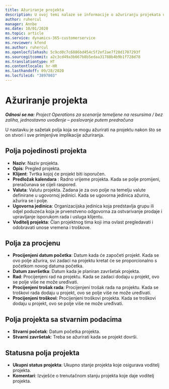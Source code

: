 ```yaml
---
title: Ažuriranje projekta
description: U ovoj temi nalaze se informacije o ažuriranju projekata u aplikaciji Project Operations.
author: ruhercul
manager: Annbe
ms.date: 10/01/2020
ms.topic: article
ms.service: dynamics-365-customerservice
ms.reviewer: kfend
ms.author: ruhercul
ms.openlocfilehash: 5c9cd0c7c6886bd454c5f2ef2ae7f20d1707293f
ms.sourcegitcommit: a2c3cd49a3b667b8b5edaa31788b4b9b1f728d78
ms.translationtype: HT
ms.contentlocale: hr-HR
ms.lasthandoff: 09/28/2020
ms.locfileid: "3897803"
---
```

# <a name="update-a-project"></a>Ažuriranje projekta

_**Odnosi se na:** Project Operations za scenarije temeljene na resursima / bez zaliha, jednostavno uvođenje – poslovanje putem predračuna_

U nastavku je sažetak polja koja se mogu ažurirati na projektu nakon što se on stvori i sve primjenjive implikacije ažuriranja.

## <a name="project-detail-fields"></a>Polja pojedinosti projekta

- **Naziv**: Naziv projekta.
- **Opis**: Pregled projekta.
- **Klijent**: Tvrtka kojoj će projekt biti isporučen.
- **Predložak kalendara** : Radno vrijeme projekta. Kada se polje promijeni, preračunava se cijeli raspored.
- **Valuta**: Valutu projekta. Zadana je za ovo polje na temelju valute definirane u ugovornoj jedinici. Kada se ugovorna jedinica ažurira, ažurira se i polje.
- **Ugovorna jedinica**: Organizacijska jedinica koja predstavlja grupu ili odjel poduzeća koja je prvenstveno odgovorna za ostvarivanje prodaje i upravljanje isporukom rada i usluga klijentu. 
- **Voditelj projekta**: Član projektnog tima koji ima ovlast pregledavati i odobravati unose vremena i troškove.

## <a name="estimate-fields"></a>Polja za procjenu

- **Procijenjeni datum početka**: Datum kada će započeti projekt. Kada se ovo polje ažurira, svi zadaci na projektu kretat će se proporcionalno s početkom novog datuma početka.
- **Datum završetka**: Datum kada je planiran završetak projekta.
- **Rad**: Procijenjeni rad na projektu. Kada se zadaci dodaju u projekt, ovo se polje više ne može uređivati.
- **Procijenjeni trošak rada**: Procijenjeni trošak rada na projektu. Kada se troškovi rada dodaju u projekt, ovo se polje više ne može uređivati.
- **Procijenjeni troškovi**: Procijenjeni troškovi projekta. Kada se troškovi dodaju u projekt, ovo se polje više ne može uređivati.

## <a name="project-actual-fields"></a>Polja projekta sa stvarnim podacima
- **Stvarni početak**: Datum početka projekta.
- **Stvarni završetak**: Treba se ažurirati kada se projekt dovrši.

## <a name="project-status-fields"></a>Statusna polja projekta

- **Ukupni status projekta**: Ukupno stanje projekta koje osigurava voditelj projekta.
- **Komentari**: Izvješće o trenutačnom stanju projekta koje daje voditelj projekta.

